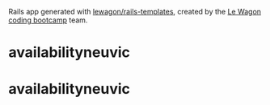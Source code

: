 Rails app generated with [lewagon/rails-templates](https://github.com/lewagon/rails-templates), created by the [Le Wagon coding bootcamp](https://www.lewagon.com) team.
# availabilityneuvic
# availabilityneuvic
